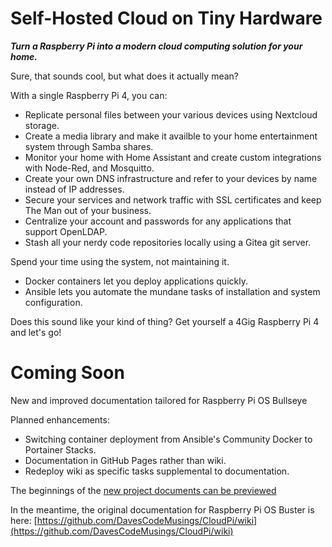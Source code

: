 # Self-Hosted Cloud on Tiny Hardware

**_Turn a Raspberry Pi into a modern cloud computing solution for your home._**

Sure, that sounds cool, but what does it actually mean?

With a single Raspberry Pi 4, you can:
* Replicate personal files between your various devices using Nextcloud storage.
* Create a media library and make it availble to your home entertainment system through Samba shares.
* Monitor your home with Home Assistant and create custom integrations with Node-Red, and Mosquitto.
* Create your own DNS infrastructure and refer to your devices by name instead of IP addresses.
* Secure your services and network traffic with SSL certificates and keep The Man out of your business.
* Centralize your account and passwords for any applications that support OpenLDAP.
* Stash all your nerdy code repositories locally using a Gitea git server.

Spend your time using the system, not maintaining it.
* Docker containers let you deploy applications quickly.
* Ansible lets you automate the mundane tasks of installation and system configuration.

Does this sound like your kind of thing? Get yourself a 4Gig Raspberry Pi 4 and let's go!

# Coming Soon
New and improved documentation tailored for Raspberry Pi OS Bullseye

Planned enhancements:
* Switching container deployment from Ansible's Community Docker to Portainer Stacks.
* Documentation in GitHub Pages rather than wiki.
* Redeploy wiki as specific tasks supplemental to documentation.

The beginnings of the [new project documents can be previewed](motivation.md)

In the meantime, the original documentation for Raspberry Pi OS Buster is here: [https://github.com/DavesCodeMusings/CloudPi/wiki](https://github.com/DavesCodeMusings/CloudPi/wiki)
